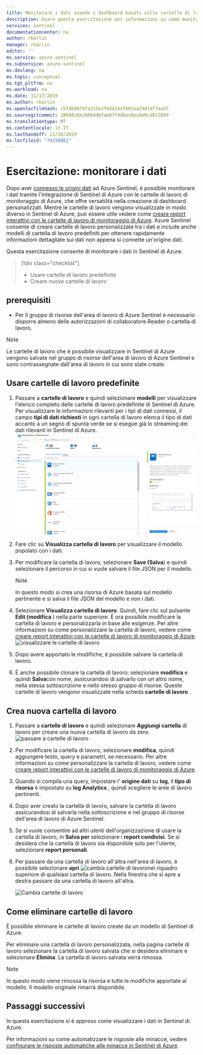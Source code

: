 ```yaml
---
title: Monitorare i dati usando i dashboard basati sulle cartelle di lavoro di monitoraggio di Azure in Sentinel di Azure | Microsoft Docs
description: Usare questa esercitazione per informazioni su come monitorare i dati usando i dashboard basati sulle cartelle di lavoro in Sentinel di Azure.
services: sentinel
documentationcenter: na
author: rkarlin
manager: rkarlin
editor: ''
ms.service: azure-sentinel
ms.subservice: azure-sentinel
ms.devlang: na
ms.topic: conceptual
ms.tgt_pltfrm: na
ms.workload: na
ms.date: 11/17/2019
ms.author: rkarlin
ms.openlocfilehash: c5f4bd079fa215e3fbd4241f603aa29d19f7aad7
ms.sourcegitcommit: 28688c6ec606ddb7ae97f4d0ac0ec8e0cd622889
ms.translationtype: MT
ms.contentlocale: it-IT
ms.lasthandoff: 11/18/2019
ms.locfileid: "74158861"
---
```

# <a name="tutorial-monitor-your-data"></a>Esercitazione: monitorare i dati



Dopo aver [connesso le origini dati](quickstart-onboard.md) ad Azure Sentinel, è possibile monitorare i dati tramite l'integrazione di Sentinel di Azure con le cartelle di lavoro di monitoraggio di Azure, che offre versatilità nella creazione di dashboard personalizzati. Mentre le cartelle di lavoro vengono visualizzate in modo diverso in Sentinel di Azure, può essere utile vedere come [creare report interattivi con le cartelle di lavoro di monitoraggio di Azure](../azure-monitor/app/usage-workbooks.md). Azure Sentinel consente di creare cartelle di lavoro personalizzate tra i dati e include anche modelli di cartella di lavoro predefiniti per ottenere rapidamente informazioni dettagliate sui dati non appena si connette un'origine dati.


Questa esercitazione consente di monitorare i dati in Sentinel di Azure.
> [!div class="checklist"]
> * Usare cartelle di lavoro predefinite
> * Creare nuove cartelle di lavoro

## <a name="prerequisites"></a>prerequisiti

- Per il gruppo di risorse dell'area di lavoro di Azure Sentinel è necessario disporre almeno delle autorizzazioni di collaboratore Reader o cartella di lavoro.

> [!NOTE]
> Le cartelle di lavoro che è possibile visualizzare in Sentinel di Azure vengono salvate nel gruppo di risorse dell'area di lavoro di Azure Sentinel e sono contrassegnate dall'area di lavoro in cui sono state create.

## <a name="use-built-in-workbooks"></a>Usare cartelle di lavoro predefinite

1. Passare a **cartelle di lavoro** e quindi selezionare **modelli** per visualizzare l'elenco completo delle cartelle di lavoro predefinite di Sentinel di Azure. Per visualizzare le informazioni rilevanti per i tipi di dati connessi, il campo **tipi di dati richiesti** in ogni cartella di lavoro elenca il tipo di dati accanto a un segno di spunta verde se si esegue già lo streaming dei dati rilevanti in Sentinel di Azure.
  ![passare a cartelle di lavoro](./media/tutorial-monitor-data/access-workbooks.png)
1. Fare clic su **Visualizza cartella di lavoro** per visualizzare il modello popolato con i dati.
  
1. Per modificare la cartella di lavoro, selezionare **Save (Salva**) e quindi selezionare il percorso in cui si vuole salvare il file JSON per il modello. 

   > [!NOTE]
   > In questo modo si crea una risorsa di Azure basata sul modello pertinente e si salva il file JSON del modello e non i dati.


1. Selezionare **Visualizza cartella di lavoro**. Quindi, fare clic sul pulsante **Edit (modifica** ) nella parte superiore. È ora possibile modificare la cartella di lavoro e personalizzarla in base alle esigenze. Per altre informazioni su come personalizzare la cartella di lavoro, vedere come [creare report interattivi con le cartelle di lavoro di monitoraggio di Azure](../azure-monitor/app/usage-workbooks.md).
![visualizzare le cartelle di lavoro](./media/tutorial-monitor-data/workbook-graph.png)
1. Dopo avere apportato le modifiche, è possibile salvare la cartella di lavoro. 

1. È anche possibile clonare la cartella di lavoro: selezionare **modifica** e quindi **Salva**con nome, assicurandosi di salvarlo con un altro nome, nella stessa sottoscrizione e nello stesso gruppo di risorse. Queste cartelle di lavoro vengono visualizzate nella scheda **cartelle di lavoro** .


## <a name="create-new-workbook"></a>Crea nuova cartella di lavoro

1. Passare a **cartelle di lavoro** e quindi selezionare **Aggiungi cartella** di lavoro per creare una nuova cartella di lavoro da zero.
  ![passare a cartelle di lavoro](./media/tutorial-monitor-data/create-workbook.png)

1. Per modificare la cartella di lavoro, selezionare **modifica**, quindi aggiungere testo, query e parametri, se necessario. Per altre informazioni su come personalizzare la cartella di lavoro, vedere come [creare report interattivi con le cartelle di lavoro di monitoraggio di Azure](../azure-monitor/app/usage-workbooks.md). 

1. Quando si compila una query, impostare l' **origine dati** su **log**, il **tipo di risorsa** è impostato su **log Analytics** , quindi scegliere le aree di lavoro pertinenti. 

1. Dopo aver creato la cartella di lavoro, salvare la cartella di lavoro assicurandosi di salvarla nella sottoscrizione e nel gruppo di risorse dell'area di lavoro di Azure Sentinel.

1. Se si vuole consentire ad altri utenti dell'organizzazione di usare la cartella di lavoro, in **Salva per** selezionare i **report condivisi**. Se si desidera che la cartella di lavoro sia disponibile solo per l'utente, selezionare **report personali**.

1. Per passare da una cartella di lavoro all'altra nell'area di lavoro, è possibile selezionare **apri** ![cambia cartelle di lavoro](./media/tutorial-monitor-data/switch.png)nel riquadro superiore di qualsiasi cartella di lavoro. Nella finestra che si apre a destra passare da una cartella di lavoro all'altra.

   ![Cambia cartelle di lavoro](./media/tutorial-monitor-data/switch-workbooks.png)


## <a name="how-to-delete-workbooks"></a>Come eliminare cartelle di lavoro

È possibile eliminare le cartelle di lavoro create da un modello di Sentinel di Azure. 

Per eliminare una cartella di lavoro personalizzata, nella pagina cartelle di lavoro selezionare la cartella di lavoro salvata che si desidera eliminare e selezionare **Elimina**. La cartella di lavoro salvata verrà rimossa.

> [!NOTE]
> In questo modo viene rimossa la risorsa e tutte le modifiche apportate al modello. Il modello originale rimarrà disponibile.

## <a name="next-steps"></a>Passaggi successivi

In questa esercitazione si è appreso come visualizzare i dati in Sentinel di Azure.

Per informazioni su come automatizzare le risposte alle minacce, vedere [configurare le risposte automatiche alle minacce in Sentinel di Azure](tutorial-respond-threats-playbook.md).
